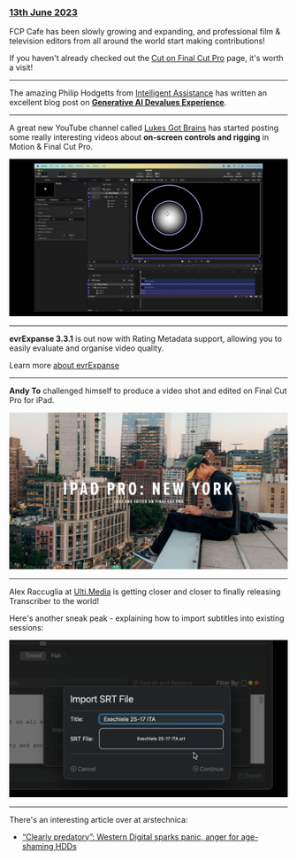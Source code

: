 ### [13th June 2023](/news/20230613)

FCP Cafe has been slowly growing and expanding, and professional film & television editors from all around the world start making contributions!

If you haven't already checked out the [Cut on Final Cut Pro](/cut-on-fcp/) page, it's worth a visit!

---

The amazing Philip Hodgetts from [Intelligent Assistance](https://intelligentassistance.com) has written an excellent blog post on [**Generative AI Devalues Experience**](http://www.philiphodgetts.com/2023/06/generative-ai-devalues-experience/).

---

A great new YouTube channel called [Lukes Got Brains](https://www.youtube.com/@LukesGotBrains) has started posting some really interesting videos about **on-screen controls and rigging** in Motion & Final Cut Pro.

[![](/static/oscar.jpg)](https://www.youtube.com/watch?v=D6CWC3k3QAg&list=PLBUXMzFLszrL8p6gS3Ti44o-1NDtioC3U)

---

**evrExpanse 3.3.1** is out now with Rating Metadata support, allowing you to easily evaluate and organise video quality.

Learn more [about evrExpanse](https://www.evrapp.cloud/evrexpanse)

---

**Andy To** challenged himself to produce a video shot and edited on Final Cut Pro for iPad.

[![](/static/andyto.jpg)](https://www.youtube.com/watch?v=OGhZMxrEbuk)

---

Alex Raccuglia at [Ulti.Media](https://ulti.media) is getting closer and closer to finally releasing Transcriber to the world!

Here's another sneak peak - explaining how to import subtitles into existing sessions:

[![](/static/transcriber-preview.jpg)](https://www.youtube.com/watch?v=u9_db7PGOaI)

---

There's an interesting article over at arstechnica:

- [“Clearly predatory”: Western Digital sparks panic, anger for age-shaming HDDs](https://arstechnica.com/gadgets/2023/06/clearly-predatory-western-digital-sparks-panic-anger-for-age-shaming-hdds/)